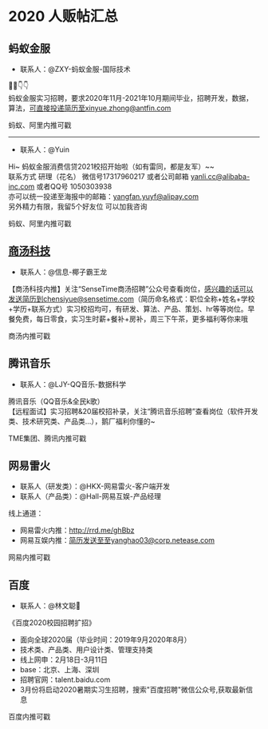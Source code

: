 # 2020 人贩帖汇总

## 蚂蚁金服

* 联系人：@ZXY-蚂蚁金服-国际技术 

📢📢👇👇  
蚂蚁金服实习招聘，要求2020年11月-2021年10月期间毕业，招聘开发，数据，算法，可直接投递简历至xinyue.zhong@antfin.com

蚂蚁、阿里内推可戳

***

* 联系人：@Yuin 

Hi~ 蚂蚁金服消费信贷2021校招开始啦（如有雷同，都是友军）~~  
联系方式 研理（花名） 微信号17317960217 或者公司邮箱 yanli.cc@alibaba-inc.com 或者QQ号 1050303938  
亦可以统一投递至海报中的邮箱：yangfan.yuyf@alipay.com   
另外精力有限，我留5个好友位 可以加我咨询

蚂蚁、阿里内推可戳

## [商汤科技](sensetime.md)

* 联系人：@信息-椰子霸王龙 

【商汤科技内推】关注“SenseTime商汤招聘”公众号查看岗位，感兴趣的话可以发送简历到chensiyue@sensetime.com（简历命名格式：职位全称+姓名+学校+学历+联系方式）实习校招均可，有研发、算法、产品、策划、hr等等岗位。早餐免费，每日零食，实习生时薪+餐补+房补，周三下午茶，更多福利等你来哦 

商汤内推可戳

## 腾讯音乐

* 联系人：@LJY-QQ音乐-数据科学

腾讯音乐（QQ音乐&全民k歌）  
【远程面试】实习招聘&20届校招补录，关注“腾讯音乐招聘”查看岗位（软件开发类、技术研究类、产品类…），鹅厂福利你懂的~

TME集团、腾讯内推可戳

## 网易雷火

* 联系人（研发类）：@HKX-网易雷火-客户端开发 
* 联系人（产品类）：@Hall-网易互娱-产品经理 


线上通道：
- 网易雷火内推：http://rrd.me/ghBbz
- 网易互娱内推：简历发送至至yanghao03@corp.netease.com

网易内推可戳

## 百度

* 联系人：@林文聪🐳

《百度2020校园招聘扩招》
* 面向全球2020届（毕业时间：2019年9月2020年8月）
* 技术类、产品类、用户设计类、管理支持类
* 线上网申：2月18日-3月11日
* base：北京、上海、深圳
* 招聘官网：talent.baidu.com 
* 3月份将启动2020暑期实习生招聘，搜索"百度招聘"微信公众号,获取最新信息

百度内推可戳